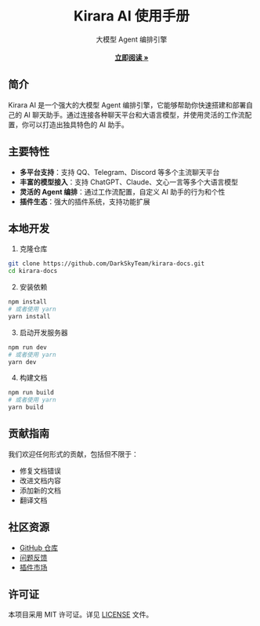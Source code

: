 <p align="center">
  <h1 align="center">Kirara AI 使用手册</h1>

  <p align="center">
    大模型 Agent 编排引擎
    <br/>
    <br/>
    <a href="https://kirara-docs.app.lss233.com"><strong>立即阅读 »</strong></a>
    <br/>
  </p>
</p>

## 简介

Kirara AI 是一个强大的大模型 Agent 编排引擎，它能够帮助你快速搭建和部署自己的 AI 聊天助手。通过连接各种聊天平台和大语言模型，并使用灵活的工作流配置，你可以打造出独具特色的 AI 助手。

## 主要特性

- **多平台支持**：支持 QQ、Telegram、Discord 等多个主流聊天平台
- **丰富的模型接入**：支持 ChatGPT、Claude、文心一言等多个大语言模型
- **灵活的 Agent 编排**：通过工作流配置，自定义 AI 助手的行为和个性
- **插件生态**：强大的插件系统，支持功能扩展

## 本地开发

1. 克隆仓库
```bash
git clone https://github.com/DarkSkyTeam/kirara-docs.git
cd kirara-docs
```

2. 安装依赖
```bash
npm install
# 或者使用 yarn
yarn install
```

3. 启动开发服务器
```bash
npm run dev
# 或者使用 yarn
yarn dev
```

4. 构建文档
```bash
npm run build
# 或者使用 yarn
yarn build
```

## 贡献指南

我们欢迎任何形式的贡献，包括但不限于：

- 修复文档错误
- 改进文档内容
- 添加新的文档
- 翻译文档

## 社区资源

- [GitHub 仓库](https://github.com/lss233/kirara-ai/)
- [问题反馈](https://github.com/lss233/kirara-ai/issues)
- [插件市场](https://kirara-plugin.app.lss233.com/)

## 许可证

本项目采用 MIT 许可证。详见 [LICENSE](LICENSE) 文件。 